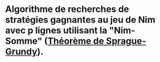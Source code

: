 # Algorithme de recherches de stratégies gagnantes au jeu de Nim avec p lignes utilisant la "Nim-Somme" ([Théorème de Sprague-Grundy](https://fr.wikipedia.org/wiki/Th%C3%A9or%C3%A8me_de_Sprague-Grundy#Le_th%C3%A9or%C3%A8me_de_Sprague-Grundy)).

